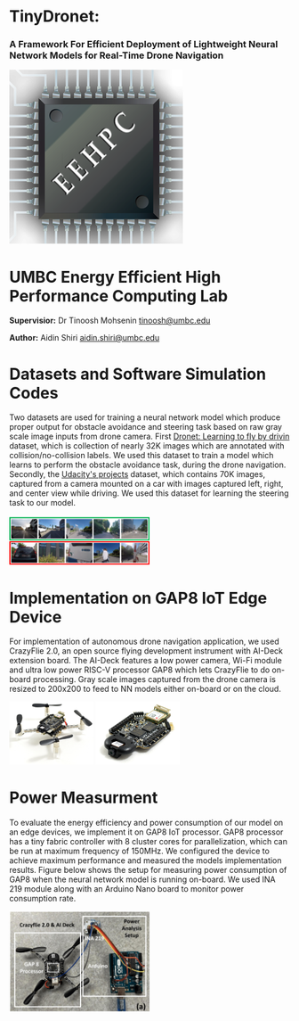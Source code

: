 # TinyDronet:      
### A Framework For Efficient Deployment of Lightweight Neural Network Models for Real-Time Drone Navigation


![alt text](https://github.com/aidins1/TinyDronet/blob/main/eehpc.png)


# UMBC Energy Efficient High Performance Computing Lab
 **Supervisior:** Dr Tinoosh Mohsenin tinoosh@umbc.edu
 
 **Author:** Aidin Shiri aidin.shiri@umbc.edu



# Datasets and Software Simulation Codes
Two datasets are used for training a neural network model which produce proper output for obstacle avoidance and steering task based on raw gray scale image inputs from drone camera. First [Dronet: Learning to fly by drivin](https://rpg.ifi.uzh.ch/dronet.html) dataset, which is collection of nearly 32K images which are annotated with collision/no-collision labels. We used this dataset to train a model which learns to perform the obstacle avoidance task, during the drone navigation. Secondly, the [Udacity's projects](https://www.udacity.com/course/self-driving-car-engineer-nanodegree--nd0013) dataset, which contains 70K images, captured from a camera mounted on a car with images captured left, right, and center view while driving. We used this dataset for learning the steering task to our model.

<img src="https://github.com/aidins1/TinyDronet/blob/main/dataset.png" width=50% height=50%>


# Implementation on GAP8 IoT Edge Device
For implementation of autonomous drone navigation application, we used CrazyFlie 2.0, an open source flying development instrument with AI-Deck extension board. The AI-Deck features a low power camera, Wi-Fi module and ultra low power RISC-V processor GAP8 which lets CrazyFlie to do on-board processing. Gray scale images captured from the drone camera is resized to 200x200 to feed to NN models either on-board or on the cloud.



<img src="https://github.com/aidins1/TinyDronet/blob/main/Crazyflie.jpg" width=30% height=30%>  <img src="https://github.com/aidins1/TinyDronet/blob/main/AI-Deck.jpg" width=30% height=30%>







# Power Measurment
To evaluate the energy efficiency and power consumption of our model on an edge devices, we implement it on  GAP8 IoT processor. GAP8 processor has a tiny fabric controller with 8 cluster cores for parallelization, which can be run at maximum frequency of 150MHz. We configured the device to achieve maximum performance and measured the models implementation results. Figure below shows the setup for measuring power consumption of GAP8 when the neural network model is running on-board. We used INA 219 module along with an Arduino Nano board  to monitor power consumption rate. 


<img src="https://github.com/aidins1/TinyDronet/blob/main/Measurement.jpg" width=50% height=50%>
